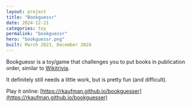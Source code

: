 ```yaml
---
layout: project
title: "Bookguessr"
date: 2024-12-21
categories: toy
permalink: "bookguessr"
hero: "bookguessr.png"
built: March 2023, December 2024
---
```


Bookguessr is a toy/game that challenges you to put books in publication order, similar to [Wikitrivia](https://wikitrivia.tomjwatson.com/).

It definitely still needs a little work, but is pretty fun (and difficult).

Play it online: [https://rkaufman.github.io/bookguesser](https://rkaufman.github.io/bookguesser)